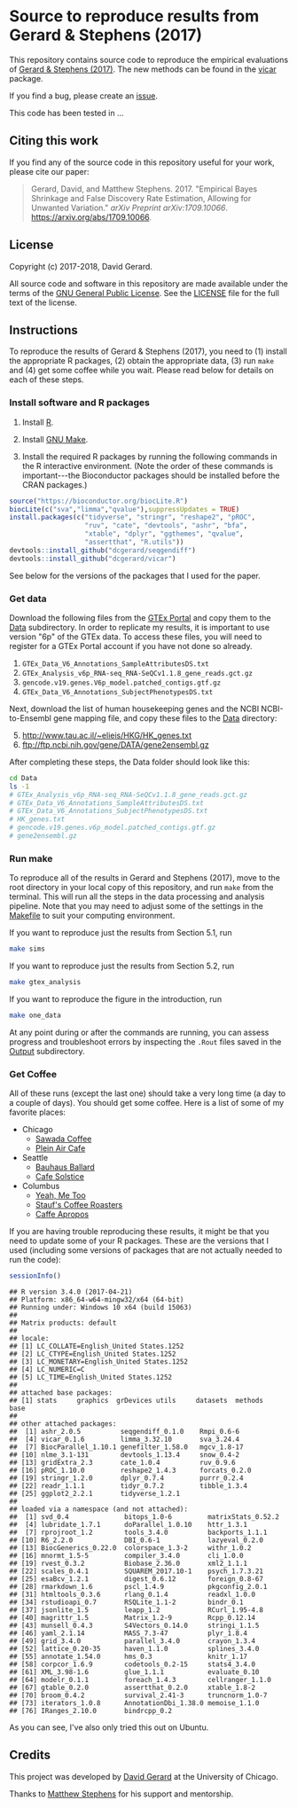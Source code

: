 # Source to reproduce results from Gerard & Stephens (2017)

This repository contains source code to reproduce the empirical
evaluations of [Gerard & Stephens (2017)](https://arxiv.org/abs/1709.10066).
The new methods can be found in the
[vicar](https://github.com/dcgerard/vicar) package.

If you find a bug, please create an
[issue](https://github.com/dcgerard/ruvb_sims/issues).

This code has been tested in ...

## Citing this work

If you find any of the source code in this repository useful for your
work, please cite our paper:

> Gerard, David, and Matthew Stephens. 2017. "Empirical Bayes Shrinkage
> and False Discovery Rate Estimation, Allowing for Unwanted Variation."
> *arXiv Preprint arXiv:1709.10066*. <https://arxiv.org/abs/1709.10066>.

## License

Copyright (c) 2017-2018, David Gerard.

All source code and software in this repository are made available
under the terms of the [GNU General Public
License](http://www.gnu.org/licenses/gpl.html). See the
[LICENSE](LICENSE) file for the full text of the license.

## Instructions

To reproduce the results of Gerard & Stephens (2017), you need to (1)
install the appropriate R packages, (2) obtain the appropriate data,
(3) run `make` and (4) get some coffee while you wait. Please read
below for details on each of these steps.

### Install software and R packages

1. Install [R](https://cran.r-project.org).

2. Install [GNU Make](https://www.gnu.org/software/make).

3. Install the required R packages by running the following commands
in the R interactive environment. (Note the order of these commands is
important---the Bioconductor packages should be installed before the
CRAN packages.)

```R
source("https://bioconductor.org/biocLite.R")
biocLite(c("sva","limma","qvalue"),suppressUpdates = TRUE)
install.packages(c("tidyverse", "stringr", "reshape2", "pROC",
                   "ruv", "cate", "devtools", "ashr", "bfa",
				   "xtable", "dplyr", "ggthemes", "qvalue",
				   "assertthat", "R.utils"))
devtools::install_github("dcgerard/seqgendiff")
devtools::install_github("dcgerard/vicar")
```

See below for the versions of the packages that I used for the paper.

### Get data

Download the following files from the
[GTEx Portal](https://www.gtexportal.org) and copy them to the
[Data](data) subdirectory. In order to replicate my results, it is
important to use version "6p" of the GTEx data. To access these files,
you will need to register for a GTEx Portal account if you have not
done so already.

1. `GTEx_Data_V6_Annotations_SampleAttributesDS.txt`
2. `GTEx_Analysis_v6p_RNA-seq_RNA-SeQCv1.1.8_gene_reads.gct.gz`
3. `gencode.v19.genes.V6p_model.patched_contigs.gtf.gz`
4. `GTEx_Data_V6_Annotations_SubjectPhenotypesDS.txt`

Next, download the list of human housekeeping genes and the NCBI
NCBI-to-Ensembl gene mapping file, and copy these files to the
[Data](data) directory:

5. http://www.tau.ac.il/~elieis/HKG/HK_genes.txt
6. ftp://ftp.ncbi.nih.gov/gene/DATA/gene2ensembl.gz

After completing these steps, the Data folder should look like this:

```bash
cd Data
ls -1
# GTEx_Analysis_v6p_RNA-seq_RNA-SeQCv1.1.8_gene_reads.gct.gz
# GTEx_Data_V6_Annotations_SampleAttributesDS.txt
# GTEx_Data_V6_Annotations_SubjectPhenotypesDS.txt
# HK_genes.txt
# gencode.v19.genes.v6p_model.patched_contigs.gtf.gz
# gene2ensembl.gz
```

### Run make

To reproduce all of the results in Gerard and Stephens (2017), move to
the root directory in your local copy of this repository, and run
`make` from the terminal. This will run all the steps in the data
processing and analysis pipeline. Note that you may need to adjust
some of the settings in the [Makefile](Makefile) to suit your
computing environment.

If you want to reproduce just the results from Section 5.1, run

``` bash
make sims
```

If you want to reproduce just the results from Section 5.2, run

``` bash
make gtex_analysis
```

If you want to reproduce the figure in the introduction, run

``` bash
make one_data
```

At any point during or after the commands are running, you can assess
progress and troubleshoot errors by inspecting the `.Rout` files saved
in the [Output](Output) subdirectory.

### Get Coffee

All of these runs (except the last one) should take a very long time
(a day to a couple of days). You should get some coffee. Here is a
list of some of my favorite places:

-   Chicago
    -   [Sawada Coffee](https://www.yelp.com/biz/sawada-coffee-chicago)
    -   [Plein Air Cafe](https://www.yelp.com/biz/plein-air-cafe-and-eatery-chicago-2)
-   Seattle
    -   [Bauhaus Ballard](https://www.yelp.com/biz/bauhaus-ballard-seattle)
    -   [Cafe Solstice](https://www.yelp.com/biz/cafe-solstice-seattle)
-   Columbus
    -   [Yeah, Me Too](https://www.yelp.com/biz/yeah-me-too-columbus)
    -   [Stauf's Coffee Roasters](https://www.yelp.com/biz/staufs-coffee-roasters-columbus-2)
    -   [Caffe Apropos](https://www.yelp.com/biz/caff%C3%A9-apropos-columbus-2)

If you are having trouble reproducing these results, it might be that
you need to update some of your R packages. These are the versions
that I used (including some versions of packages that are not actually
needed to run the code):

```R
sessionInfo()
```

    ## R version 3.4.0 (2017-04-21)
    ## Platform: x86_64-w64-mingw32/x64 (64-bit)
    ## Running under: Windows 10 x64 (build 15063)
    ##
    ## Matrix products: default
    ##
    ## locale:
    ## [1] LC_COLLATE=English_United States.1252
    ## [2] LC_CTYPE=English_United States.1252
    ## [3] LC_MONETARY=English_United States.1252
    ## [4] LC_NUMERIC=C             
    ## [5] LC_TIME=English_United States.1252
    ##
    ## attached base packages:
    ## [1] stats     graphics  grDevices utils     datasets  methods   base
    ##
    ## other attached packages:
    ##  [1] ashr_2.0.5          seqgendiff_0.1.0    Rmpi_0.6-6
    ##  [4] vicar_0.1.6         limma_3.32.10       sva_3.24.4
    ##  [7] BiocParallel_1.10.1 genefilter_1.58.0   mgcv_1.8-17
    ## [10] nlme_3.1-131        devtools_1.13.4     snow_0.4-2
    ## [13] gridExtra_2.3       cate_1.0.4          ruv_0.9.6
    ## [16] pROC_1.10.0         reshape2_1.4.3      forcats_0.2.0
    ## [19] stringr_1.2.0       dplyr_0.7.4         purrr_0.2.4
    ## [22] readr_1.1.1         tidyr_0.7.2         tibble_1.3.4
    ## [25] ggplot2_2.2.1       tidyverse_1.2.1
    ##
    ## loaded via a namespace (and not attached):
    ##  [1] svd_0.4              bitops_1.0-6         matrixStats_0.52.2
    ##  [4] lubridate_1.7.1      doParallel_1.0.10    httr_1.3.1
    ##  [7] rprojroot_1.2        tools_3.4.0          backports_1.1.1
    ## [10] R6_2.2.0             DBI_0.6-1            lazyeval_0.2.0
    ## [13] BiocGenerics_0.22.0  colorspace_1.3-2     withr_1.0.2
    ## [16] mnormt_1.5-5         compiler_3.4.0       cli_1.0.0
    ## [19] rvest_0.3.2          Biobase_2.36.0       xml2_1.1.1
    ## [22] scales_0.4.1         SQUAREM_2017.10-1    psych_1.7.3.21
    ## [25] esaBcv_1.2.1         digest_0.6.12        foreign_0.8-67
    ## [28] rmarkdown_1.6        pscl_1.4.9           pkgconfig_2.0.1
    ## [31] htmltools_0.3.6      rlang_0.1.4          readxl_1.0.0
    ## [34] rstudioapi_0.7       RSQLite_1.1-2        bindr_0.1
    ## [37] jsonlite_1.5         leapp_1.2            RCurl_1.95-4.8
    ## [40] magrittr_1.5         Matrix_1.2-9         Rcpp_0.12.14
    ## [43] munsell_0.4.3        S4Vectors_0.14.0     stringi_1.1.5
    ## [46] yaml_2.1.14          MASS_7.3-47          plyr_1.8.4
    ## [49] grid_3.4.0           parallel_3.4.0       crayon_1.3.4
    ## [52] lattice_0.20-35      haven_1.1.0          splines_3.4.0
    ## [55] annotate_1.54.0      hms_0.3              knitr_1.17
    ## [58] corpcor_1.6.9        codetools_0.2-15     stats4_3.4.0
    ## [61] XML_3.98-1.6         glue_1.1.1           evaluate_0.10
    ## [64] modelr_0.1.1         foreach_1.4.3        cellranger_1.1.0
    ## [67] gtable_0.2.0         assertthat_0.2.0     xtable_1.8-2
    ## [70] broom_0.4.2          survival_2.41-3      truncnorm_1.0-7
    ## [73] iterators_1.0.8      AnnotationDbi_1.38.0 memoise_1.1.0
    ## [76] IRanges_2.10.0       bindrcpp_0.2

As you can see, I've also only tried this out on Ubuntu.

## Credits

This project was developed by
[David Gerard](https://dcgerard.github.io) at the University of
Chicago.

Thanks to [Matthew Stephens](stephenslab.uchicago.edu) for his support
and mentorship.

